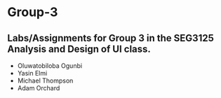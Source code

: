 # Group-3
## Labs/Assignments for Group 3 in the SEG3125 Analysis and Design of UI class.
* Oluwatobiloba Ogunbi
* Yasin Elmi
* Michael Thompson
* Adam Orchard

